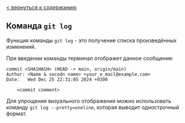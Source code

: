 [< вернуться к содержанию](./readme.md)

## Команда `git log`

Функция команды `git log` - это получение списка произведённых изменений.

При введении команды терминал отображет данное сообщение:

```
commit <SHA1HASH> (HEAD -> main, origin/main)
Author: <Name & secodn name> <your_e_mail@example.com>
Date:   Wed Dec 25 22:31:05 2024 +0300

    <commit comment>
```

Для упрощения визуального отображения можно использовать команду `git log --pretty=oneline`, которая выводит однострочный формат.
